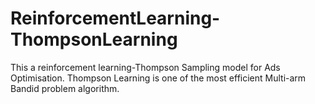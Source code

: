 # ReinforcementLearning-ThompsonLearning
This a reinforcement learning-Thompson Sampling model for Ads Optimisation.
Thompson Learning is one of the most efficient Multi-arm Bandid problem algorithm.
